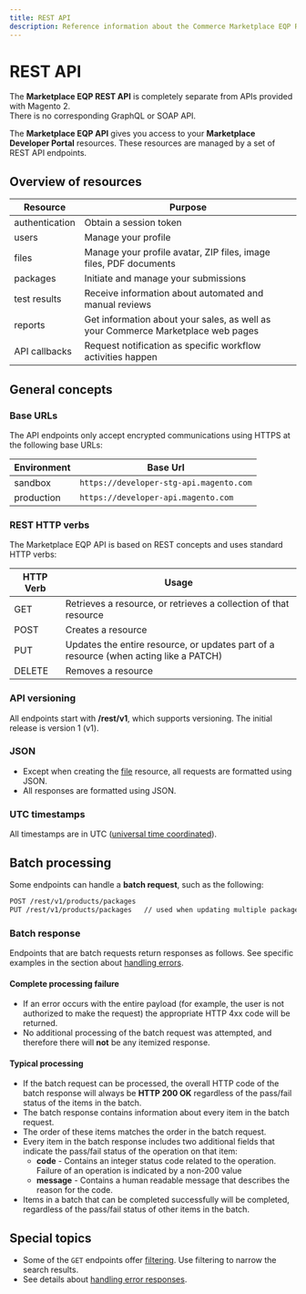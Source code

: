 ```yaml
---
title: REST API
description: Reference information about the Commerce Marketplace EQP REST APIs.
---
```


# REST API

<InlineAlert variant="info" slots="text"/>

The **Marketplace EQP REST API** is completely separate from APIs provided with Magento 2.
<br/>There is no corresponding GraphQL or SOAP API.

The **Marketplace EQP API** gives you access to your **Marketplace Developer Portal** resources.
These resources are managed by a set of REST API endpoints.

## Overview of resources

| Resource       | Purpose |
|----------------|---------|
| authentication | Obtain a session token |
| users          | Manage your profile    |
| files          | Manage your profile avatar, ZIP files, image files, PDF documents |
| packages       | Initiate and manage your submissions                        |
| test results   | Receive information about automated and manual reviews      |
| reports        | Get information about your sales, as well as your Commerce Marketplace web pages |
| API callbacks  | Request notification as specific workflow activities happen |

## General concepts

### Base URLs

The API endpoints only accept encrypted communications using HTTPS at the following base URLs:

|Environment|Base Url|
|-----------|--------|
|sandbox    | `https://developer-stg-api.magento.com` |
|production | `https://developer-api.magento.com`     |

### REST HTTP verbs

The Marketplace EQP API is based on REST concepts and uses standard HTTP verbs:

|HTTP Verb|Usage|
|---------|-----|
| GET     | Retrieves a resource, or retrieves a collection of that resource |
| POST    | Creates a resource |
| PUT     | Updates the entire resource, or updates part of a resource (when acting like a PATCH) |
| DELETE  | Removes a resource |

### API versioning

All endpoints start with **/rest/v1**, which supports versioning. The initial release is version 1 (v1).

### JSON

-  Except when creating the [file](files.md) resource, all requests are formatted using JSON.
-  All responses are formatted using JSON.

### UTC timestamps

All timestamps are in UTC ([universal time coordinated](https://en.wikipedia.org/wiki/Coordinated_Universal_Time)).

## Batch processing

Some endpoints can handle a **batch request**, such as the following:

```html
POST /rest/v1/products/packages
PUT /rest/v1/products/packages   // used when updating multiple packages in one request
```

### Batch response

Endpoints that are batch requests return responses as follows.
See specific examples in the section about [handling errors](handling-errors.md).

#### Complete processing failure

-  If an error occurs with the entire payload (for example, the user is not authorized to make the request) the appropriate HTTP 4xx code will be returned.
-  No additional processing of the batch request was attempted, and therefore there will **not** be any itemized response.

#### Typical processing

-  If the batch request can be processed, the overall HTTP code of the batch response will always be **HTTP 200 OK** regardless of the pass/fail status of the items in the batch.
-  The batch response contains information about every item in the batch request.
-  The order of these items matches the order in the batch request.
-  Every item in the batch response includes two additional fields that indicate the pass/fail status of the operation on that item:
   -  **code** - Contains an integer status code related to the operation. Failure of an operation is indicated by a non-200 value
   -  **message** - Contains a human readable message that describes the reason for the code.
-  Items in a batch that can be completed successfully will be completed, regardless of the pass/fail status of other items in the batch.

## Special topics

-  Some of the `GET` endpoints offer [filtering](filtering.md).  Use filtering to narrow the search results.
-  See details about [handling error responses](handling-errors.md).
